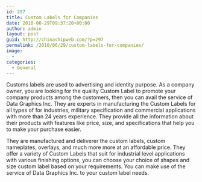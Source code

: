 ```yaml
---
id: 297
title: Custom Labels for Companies
date: 2010-06-29T09:37:20+00:00
author: admin
layout: post
guid: http://chinashipweb.com/?p=297
permalink: /2010/06/29/custom-labels-for-companies/
image:
  - 
categories:
  - General
---
```

Customs labels are used to advertising and identity purpose. As a company owner, you are looking for the quality Custom Label to promote your company products among the customers, then you can avail the service of Data Graphics Inc. They are experts in manufacturing the Custom Labels for all types of for industries, military specification and commercial applications with more than 24 years experience. They provide all the information about their products with features like price, size, and specifications that help you to make your purchase easier.

They are manufactured and deliverer the custom labels, custom nameplates, overlays, and much more more at an affordable price. They offer a variety of Custom Labels that suit for industrial level applications with various finishing options, you can choose your choice of shapes and size custom label based on your requirements. You can make use of the service of Data Graphics Inc. to your custom label needs.